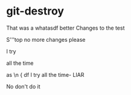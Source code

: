 # git-destroy

That was a whatasdf better
Changes to the test


S'''top no more changes please

I try


 all the time


 as \n {
     df
I try all the time- LIAR

No don't do it
